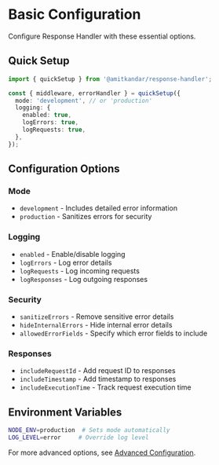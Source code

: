 # Basic Configuration

Configure Response Handler with these essential options.

## Quick Setup

```typescript
import { quickSetup } from '@amitkandar/response-handler';

const { middleware, errorHandler } = quickSetup({
  mode: 'development', // or 'production'
  logging: {
    enabled: true,
    logErrors: true,
    logRequests: true,
  },
});
```

## Configuration Options

### Mode

- `development` - Includes detailed error information
- `production` - Sanitizes errors for security

### Logging

- `enabled` - Enable/disable logging
- `logErrors` - Log error details
- `logRequests` - Log incoming requests
- `logResponses` - Log outgoing responses

### Security

- `sanitizeErrors` - Remove sensitive error details
- `hideInternalErrors` - Hide internal error details
- `allowedErrorFields` - Specify which error fields to include

### Responses

- `includeRequestId` - Add request ID to responses
- `includeTimestamp` - Add timestamp to responses
- `includeExecutionTime` - Track request execution time

## Environment Variables

```bash
NODE_ENV=production  # Sets mode automatically
LOG_LEVEL=error     # Override log level
```

For more advanced options, see [Advanced Configuration](/config/advanced).
